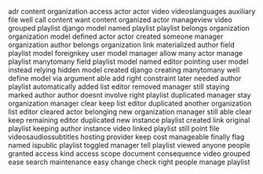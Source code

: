 adr content organization access actor actor video videoslanguages auxiliary file well call content want content organized actor manageview video grouped playlist django model named playlist playlist belongs organization organization model defined actor actor created someone manager organization author belongs organization link materialized author field playlist model foreignkey user model manager allow many actor manage playlist manytomany field playlist model named editor pointing user model instead relying hidden model created django creating manytomany well define model via argument able add right constraint later needed author playlist automatically added list editor removed manager still staying marked author author doesnt involve right playlist duplicated manager stay organization manager clear keep list editor duplicated another organization list editor cleared actor belonging new organization manager still able clear keep remaining editor duplicated new instance playlist created link original playlist keeping author instance video linked playlist still point file videosaudiossubtitles hosting provider keep cost manageable finally flag named ispublic playlist toggled manager tell playlist viewed anyone people granted access kind access scope document consequence video grouped ease search maintenance easy change check right people manage playlist